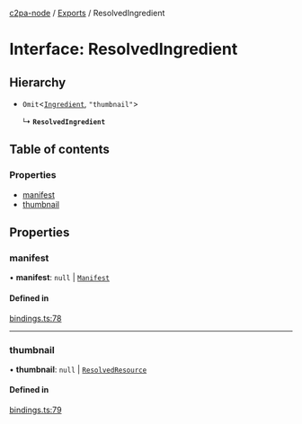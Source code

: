 [c2pa-node](../README.md) / [Exports](../modules.md) / ResolvedIngredient

# Interface: ResolvedIngredient

## Hierarchy

- `Omit`<[`Ingredient`](types.Ingredient.md), ``"thumbnail"``\>

  ↳ **`ResolvedIngredient`**

## Table of contents

### Properties

- [manifest](ResolvedIngredient.md#manifest)
- [thumbnail](ResolvedIngredient.md#thumbnail)

## Properties

### manifest

• **manifest**: ``null`` \| [`Manifest`](types.Manifest.md)

#### Defined in

[bindings.ts:78](https://github.com/contentauth/c2pa-node/blob/de93f0b/js-src/bindings.ts#L78)

___

### thumbnail

• **thumbnail**: ``null`` \| [`ResolvedResource`](ResolvedResource.md)

#### Defined in

[bindings.ts:79](https://github.com/contentauth/c2pa-node/blob/de93f0b/js-src/bindings.ts#L79)

